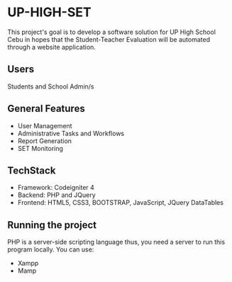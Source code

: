 # UP-HIGH-SET

This project's goal is to develop a software solution for UP High School Cebu in hopes that the Student-Teacher Evaluation will be automated through a website application.

## Users

Students and School Admin/s

## General Features

- User Management
- Administrative Tasks and Workflows
- Report Generation
- SET Monitoring

## TechStack

- Framework: Codeigniter 4
- Backend: PHP and JQuery
- Frontend: HTML5, CSS3, BOOTSTRAP, JavaScript, JQuery DataTables

## Running the project

PHP is a server-side scripting language thus, you need a server to run this program locally. 
You can use:
  - Xampp
  - Mamp 
